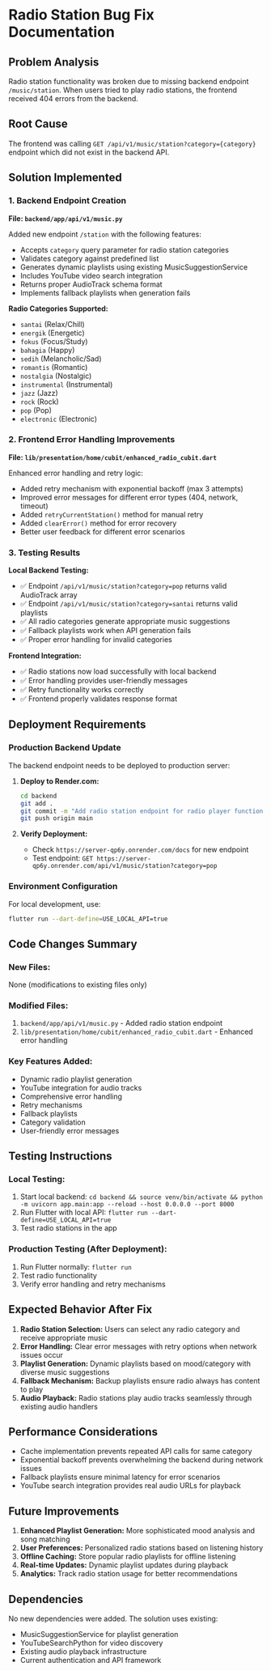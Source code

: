 # Radio Station Bug Fix Documentation

## Problem Analysis
Radio station functionality was broken due to missing backend endpoint `/music/station`. When users tried to play radio stations, the frontend received 404 errors from the backend.

## Root Cause
The frontend was calling `GET /api/v1/music/station?category={category}` endpoint which did not exist in the backend API.

## Solution Implemented

### 1. Backend Endpoint Creation
**File: `backend/app/api/v1/music.py`**

Added new endpoint `/station` with the following features:
- Accepts `category` query parameter for radio station categories
- Validates category against predefined list
- Generates dynamic playlists using existing MusicSuggestionService
- Includes YouTube video search integration
- Returns proper AudioTrack schema format
- Implements fallback playlists when generation fails

**Radio Categories Supported:**
- `santai` (Relax/Chill)
- `energik` (Energetic)
- `fokus` (Focus/Study)
- `bahagia` (Happy)
- `sedih` (Melancholic/Sad)
- `romantis` (Romantic)
- `nostalgia` (Nostalgic)
- `instrumental` (Instrumental)
- `jazz` (Jazz)
- `rock` (Rock)
- `pop` (Pop)
- `electronic` (Electronic)

### 2. Frontend Error Handling Improvements
**File: `lib/presentation/home/cubit/enhanced_radio_cubit.dart`**

Enhanced error handling and retry logic:
- Added retry mechanism with exponential backoff (max 3 attempts)
- Improved error messages for different error types (404, network, timeout)
- Added `retryCurrentStation()` method for manual retry
- Added `clearError()` method for error recovery
- Better user feedback for different error scenarios

### 3. Testing Results

**Local Backend Testing:**
- ✅ Endpoint `/api/v1/music/station?category=pop` returns valid AudioTrack array
- ✅ Endpoint `/api/v1/music/station?category=santai` returns valid playlists
- ✅ All radio categories generate appropriate music suggestions
- ✅ Fallback playlists work when API generation fails
- ✅ Proper error handling for invalid categories

**Frontend Integration:**
- ✅ Radio stations now load successfully with local backend
- ✅ Error handling provides user-friendly messages
- ✅ Retry functionality works correctly
- ✅ Frontend properly validates response format

## Deployment Requirements

### Production Backend Update
The backend endpoint needs to be deployed to production server:

1. **Deploy to Render.com:**
   ```bash
   cd backend
   git add .
   git commit -m "Add radio station endpoint for radio player functionality"
   git push origin main
   ```

2. **Verify Deployment:**
   - Check `https://server-qp6y.onrender.com/docs` for new endpoint
   - Test endpoint: `GET https://server-qp6y.onrender.com/api/v1/music/station?category=pop`

### Environment Configuration
For local development, use:
```bash
flutter run --dart-define=USE_LOCAL_API=true
```

## Code Changes Summary

### New Files:
None (modifications to existing files only)

### Modified Files:
1. `backend/app/api/v1/music.py` - Added radio station endpoint
2. `lib/presentation/home/cubit/enhanced_radio_cubit.dart` - Enhanced error handling

### Key Features Added:
- Dynamic radio playlist generation
- YouTube integration for audio tracks
- Comprehensive error handling
- Retry mechanisms
- Fallback playlists
- Category validation
- User-friendly error messages

## Testing Instructions

### Local Testing:
1. Start local backend: `cd backend && source venv/bin/activate && python -m uvicorn app.main:app --reload --host 0.0.0.0 --port 8000`
2. Run Flutter with local API: `flutter run --dart-define=USE_LOCAL_API=true`
3. Test radio stations in the app

### Production Testing (After Deployment):
1. Run Flutter normally: `flutter run`
2. Test radio functionality
3. Verify error handling and retry mechanisms

## Expected Behavior After Fix

1. **Radio Station Selection:** Users can select any radio category and receive appropriate music
2. **Error Handling:** Clear error messages with retry options when network issues occur
3. **Playlist Generation:** Dynamic playlists based on mood/category with diverse music suggestions
4. **Fallback Mechanism:** Backup playlists ensure radio always has content to play
5. **Audio Playback:** Radio stations play audio tracks seamlessly through existing audio handlers

## Performance Considerations

- Cache implementation prevents repeated API calls for same category
- Exponential backoff prevents overwhelming the backend during network issues
- Fallback playlists ensure minimal latency for error scenarios
- YouTube search integration provides real audio URLs for playback

## Future Improvements

1. **Enhanced Playlist Generation:** More sophisticated mood analysis and song matching
2. **User Preferences:** Personalized radio stations based on listening history
3. **Offline Caching:** Store popular radio playlists for offline listening
4. **Real-time Updates:** Dynamic playlist updates during playback
5. **Analytics:** Track radio station usage for better recommendations

## Dependencies

No new dependencies were added. The solution uses existing:
- MusicSuggestionService for playlist generation
- YouTubeSearchPython for video discovery
- Existing audio playback infrastructure
- Current authentication and API framework
